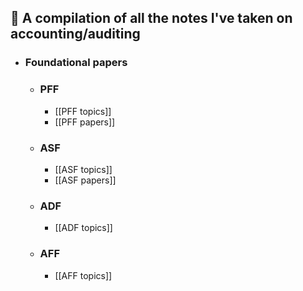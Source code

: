 ## 🤔 A compilation of all the notes I've taken on accounting/auditing
- ### Foundational papers
	- ### PFF
		- [[PFF topics]]
		- [[PFF papers]]
	- ### ASF
		- [[ASF topics]]
		- [[ASF papers]]
	- ### ADF
		- [[ADF topics]]
	- ### AFF
		- [[AFF topics]]